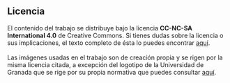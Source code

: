 ## Licencia ##
El contenido del trabajo se distribuye bajo la licencia **CC-NC-SA International 4.0** de Creative Commons. Si tienes dudas sobre la licencia o sus implicaciones, el texto completo de ésta lo puedes encontrar [aquí](https://creativecommons.org/licenses/by-nc-sa/4.0/legalcode).
<br><br>
Las imágenes usadas en el trabajo son de creación propia y se rigen por la misma licencia citada, a excepción del logotipo de la Universidad de Granada que se rige por su propia normativa que puedes consultar [aquí](http://secretariageneral.ugr.es/pages/ivc/normativa).
